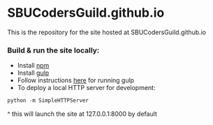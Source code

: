 SBUCodersGuild.github.io
========================

This is the repository for the site hosted at SBUCodersGuild.github.io



### Build & run the site locally:
- Install [npm](http://www.npmjs.org)
- Install [gulp](https://www.github.com/gulpjs/gulp/blob/master/docs/getting-started.md)
- Follow instructions [here](https://www.github.com/gulpjs/gulp/blob/master/docs/getting-started.md) for running gulp
- To deploy a local HTTP server for development:
```python
python -m SimpleHTTPServer
```
^ this will launch the site at 127.0.0.1:8000 by default
